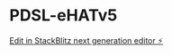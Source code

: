 # PDSL-eHATv5

[Edit in StackBlitz next generation editor ⚡️](https://stackblitz.com/~/github.com/febinsug/PDSL-eHATv5)